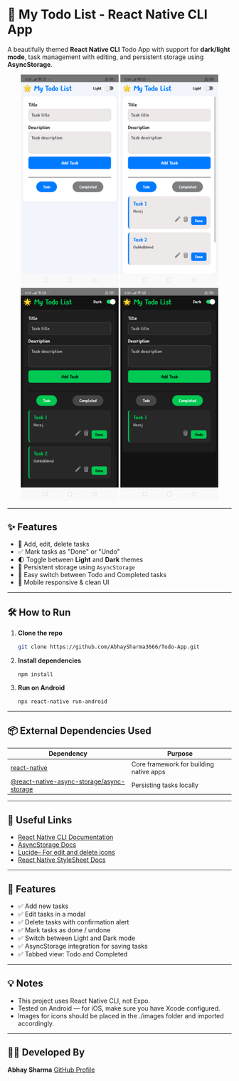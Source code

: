 # 🌟 My Todo List - React Native CLI App

A beautifully themed **React Native CLI** Todo App with support for **dark/light mode**, task management with editing, and persistent storage using **AsyncStorage**.

<p align="center">
  <img src="./image/light-mode-1.png" alt="Todo App Light Mode" width="220"/>
  <img src="./image/light-mode-2.png" alt="Todo App With Tasks" width="220"/>
  <img src="./image/dark-mode-1.png" alt="Todo App Dark Mode" width="220"/>
  <img src="./image/dark-mode-2.png" alt="Todo App Completed Tab" width="220"/>
</p>

---

## ✨ Features

- 🔄 Add, edit, delete tasks
- ✅ Mark tasks as "Done" or "Undo"
- 🌓 Toggle between **Light** and **Dark** themes
- 📁 Persistent storage using `AsyncStorage`
- 🧭 Easy switch between Todo and Completed tasks
- 📱 Mobile responsive & clean UI

---

## 🛠️ How to Run


1. **Clone the repo**
   ```bash
   git clone https://github.com/AbhaySharma3666/Todo-App.git

2. **Install dependencies**
   ```terminal
   npm install
   
3. **Run on Android**
   ```
   npx react-native run-android
---

## 📦 External Dependencies Used

| Dependency                                                                                                            | Purpose                                 |
| --------------------------------------------------------------------------------------------------------------------- | --------------------------------------- |
| [react-native](https://reactnative.dev/)                                                                              | Core framework for building native apps |
| [@react-native-async-storage/async-storage](https://react-native-async-storage.github.io/async-storage/docs/install/) | Persisting tasks locally                |
---
## 🔗 Useful Links
- [React Native CLI Documentation](https://reactnative.dev/docs/environment-setup)
- [AsyncStorage Docs](https://react-native-async-storage.github.io/async-storage/docs/usage/)
- [Lucide– For edit and delete icons](https://lucide.dev/)
- [React Native StyleSheet Docs](https://reactnative.dev/docs/stylesheet)

---
## 🎨 Features
- ✅ Add new tasks
- ✅ Edit tasks in a modal
- ✅ Delete tasks with confirmation alert
- ✅ Mark tasks as done / undone
- ✅ Switch between Light and Dark mode
- ✅ AsyncStorage integration for saving tasks
- ✅ Tabbed view: Todo and Completed

--- 
## 💡 Notes

- This project uses React Native CLI, not Expo.
- Tested on Android — for iOS, make sure you have Xcode configured.
- Images for icons should be placed in the ./images folder and imported accordingly.

---

## 🧑‍💻 Developed By
**Abhay Sharma**
[GitHub Profile](https://github.com/AbhaySharma3666/Todo-App.git)
